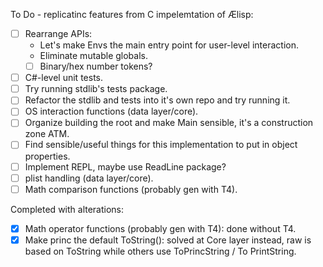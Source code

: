 To Do - replicatinc features from C impelemtation of Ælisp:
- [ ] Rearrange APIs:
  - Let's make Envs the main entry point for user-level interaction.
  - Eliminate mutable globals.
  - [ ] Binary/hex number tokens?
- [ ] C#-level unit tests.
- [ ] Try running stdlib's tests package.
- [ ] Refactor the stdlib and tests into it's own repo and try running it.
- [ ] OS interaction functions (data layer/core).
- [ ] Organize building the root and make Main sensible, it's a construction zone ATM.
- [ ] Find sensible/useful things for this implementation to put in object properties.
- [ ] Implement REPL, maybe use ReadLine package?
- [ ] plist handling (data layer/core).
- [ ] Math comparison functions (probably gen with T4).

Completed with alterations:
- [x] Math operator functions (probably gen with T4): done without T4.
- [x] Make princ the default ToString(): solved at Core layer instead, raw is based on ToString while others use ToPrincString / To PrintString.
